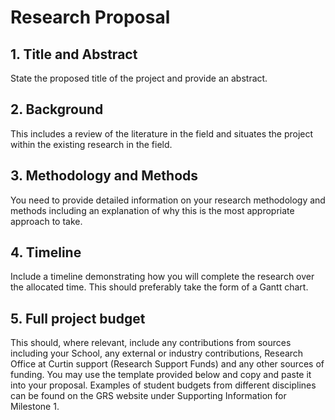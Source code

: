 # Research Proposal

## 1. Title and Abstract 
State the proposed title of the project and provide an abstract. 
 
## 2. Background 
This includes a review of the literature in the field and situates the project within the existing research in 
the field. 
 
## 3. Methodology and Methods 
You need to provide detailed information on your research methodology and methods including an 
explanation of why this is the most appropriate approach to take. 
 
## 4. Timeline 
Include a timeline demonstrating how you will complete the research over the allocated time. This 
should preferably take the form of a Gantt chart. 
 
## 5. Full project budget  
This should, where relevant, include any contributions from sources including your School, any external 
or industry contributions, Research Office at Curtin support (Research Support Funds) and any other 
sources of funding.  You may use the template provided below and copy and paste it into your proposal. 
Examples of student budgets from different disciplines can be found on the GRS website under 
Supporting Information for Milestone 1.
